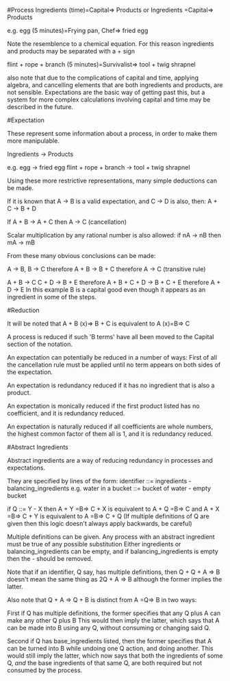 
#Process
Ingredients (time)=Capital=> Products
or
Ingredients =Capital=> Products

e.g.
egg (5 minutes)=Frying pan, Chef=> fried egg

Note the resemblence to a chemical equation. For this reason ingredients and products may be separated with a + sign

flint + rope + branch (5 minutes)=Survivalist=> tool + twig shrapnel

also note that due to the complications of capital and time, applying algebra, and cancelling elements that are 
both ingredients and products, are not sensible. Expectations are the basic way of getting past this, but a system for
more complex calculations involving capital and time may be described in the future.

#Expectation

These represent some information about a process, in order to make them more manipulable.

Ingredients -> Products

e.g.
egg -> fried egg
flint + rope + branch -> tool + twig shrapnel

Using these more restrictive representations, many simple deductions can be made.

If it is known that A -> B is a valid expectation, and C -> D is also, then:
A + C -> B + D

If A + B -> A + C
then A -> C (cancellation)

Scalar multiplication by any rational number is also allowed:
if nA -> nB
then mA -> mB

From these many obvious conclusions can be made:

A -> B, B -> C
therefore A + B -> B + C
therefore A -> C (transitive rule)

A + B -> C
C + D -> B + E
therefore A + B + C + D -> B + C + E
therefore A + D -> E
In this example B is a capital good even though it appears as an ingredient in some of the steps.

#Reduction

It will be noted that
A + B (x)=> B + C
is equivalent to
A (x)=B=> C

A process is reduced if such 'B terms' have all been moved to the Capital section of the notation.

An expectation can potentially be reduced in a number of ways:
First of all the cancellation rule must be applied until no term appears on both sides of the expectation.

An expectation is redundancy reduced if it has no ingredient that is also a product.

An expectation is monically reduced if the first product listed has no coefficient, 
and it is redundancy reduced.

An expectation is naturally reduced if all coefficients are whole numbers, 
the highest common factor of them all is 1, 
and it is redundancy reduced.

#Abstract Ingredients

Abstract ingredients are a way of reducing redundancy in processes and expectations.

They are specified by lines of the form:
identifier ::= ingredients - balancing_ingredients
e.g.
water in a bucket ::= bucket of water - empty bucket

if Q ::= Y - X
then A + Y =B=> C + X
is equivalent to A + Q =B=> C
and A + X =B=> C + Y
is equivalent to A =B=> C + Q
(If multiple definitions of Q are given then this logic doesn't always apply backwards, be careful)

Multiple definitions can be given.
Any process with an abstract ingredient must be true of any possible substitution
Either ingredients or balancing_ingredients can be empty, and if balancing_ingredients is empty then the - should be removed.

Note that if an identifier, Q say, has multiple definitions, then
Q + Q + A => B
doesn't mean the same thing as
2Q + A => B
although the former implies the latter.

Also note that Q + A => Q + B
is distinct from A =Q=> B
in two ways:

First if Q has multiple definitions, the former specifies that any Q plus A can make any other Q plus B
This would then imply the latter, which says that A can be made into B using any Q, without consuming or changing said Q.

Second if Q has base_ingredients listed, then the former specifies that A can be turned into B while undoing one Q action, and doing another.
This would still imply the latter, which now says that both the ingredients of some Q, *and* the base ingredients of that same Q, are both required but not consumed by the process.
